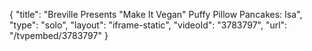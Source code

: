 {
    "title": "Breville Presents \"Make It Vegan\" Puffy Pillow Pancakes: Isa",
    "type": "solo",
    "layout": "iframe-static",
    "videoId": "3783797",
    "url": "\/tvpembed\/3783797"
}